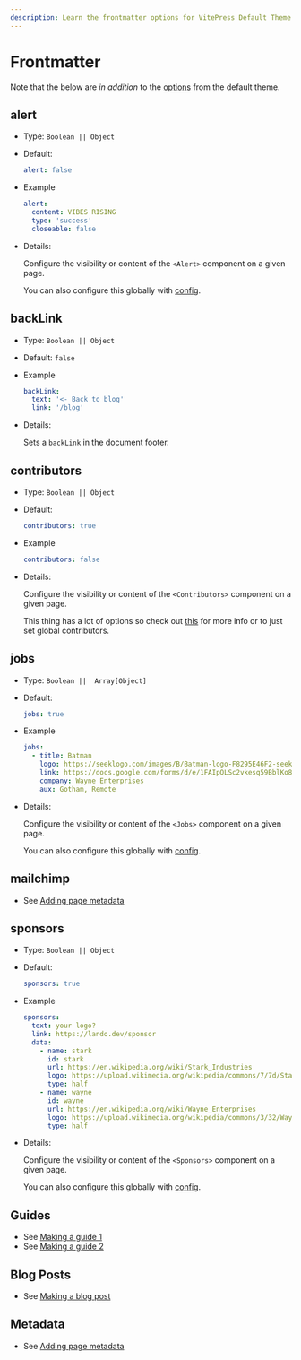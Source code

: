 ```yaml
---
description: Learn the frontmatter options for VitePress Default Theme Plus.
---
```


# Frontmatter

Note that the below are _in addition_ to the [options](https://vitepress.dev/reference/frontmatter-config) from the default theme.

## alert

* Type: `Boolean || Object`

* Default:

  ```yaml
  alert: false
  ```

* Example

  ```yaml
  alert:
    content: VIBES RISING
    type: 'success'
    closeable: false
  ```

* Details:

  Configure the visibility or content of the `<Alert>` component on a given page.

  You can also configure this globally with [config](./config.md#alert).

## backLink

* Type: `Boolean || Object`

* Default: `false`

* Example

  ```yaml
  backLink:
    text: '<- Back to blog'
    link: '/blog'
  ```

* Details:

  Sets a `backLink` in the document footer.

## contributors

* Type: `Boolean || Object`

* Default:

  ```yaml
  contributors: true
  ```

* Example

  ```yaml
  contributors: false
  ```

* Details:

  Configure the visibility or content of the `<Contributors>` component on a given page.

  This thing has a lot of options so check out [this](./config.md#contributors) for more info or to just set global contributors.

## jobs

* Type: `Boolean ||  Array[Object]`

* Default:

  ```yaml
  jobs: true
  ```

* Example

  ```yaml
  jobs:
    - title: Batman
      logo: https://seeklogo.com/images/B/Batman-logo-F8295E46F2-seeklogo.com.png
      link: https://docs.google.com/forms/d/e/1FAIpQLSc2vkesq59BblKo8ZX-R1hKTrHphh1kmsg4FgWV1WH5BKEjHQ/viewform
      company: Wayne Enterprises
      aux: Gotham, Remote
  ```

* Details:

  Configure the visibility or content of the `<Jobs>` component on a given page.

  You can also configure this globally with [config](./config.md#jobs).

## mailchimp

* See [Adding page metadata](./../guides/guide-signup)

## sponsors

* Type: `Boolean || Object`

* Default:

  ```yaml
  sponsors: true
  ```

* Example

  ```yaml
  sponsors:
    text: your logo?
    link: https://lando.dev/sponsor
    data:
      - name: stark
        id: stark
        url: https://en.wikipedia.org/wiki/Stark_Industries
        logo: https://upload.wikimedia.org/wikipedia/commons/7/7d/Stark_Industries.png
        type: half
      - name: wayne
        id: wayne
        url: https://en.wikipedia.org/wiki/Wayne_Enterprises
        logo: https://upload.wikimedia.org/wikipedia/commons/3/32/Wayne_Enterprises_%28DC_Comics_fictional_logo%29.png
        type: half
  ```

* Details:

  Configure the visibility or content of the `<Sponsors>` component on a given page.

  You can also configure this globally with [config](./config.md#sponsors).

## Guides

* See [Making a guide 1](./../guides/making-a-guide)
* See [Making a guide 2](./../guides/making-a-guide-2)


## Blog Posts

* See [Making a blog post](./../blog/making-a-blog-post)

## Metadata

* See [Adding page metadata](./../guides/adding-page-metadata)
